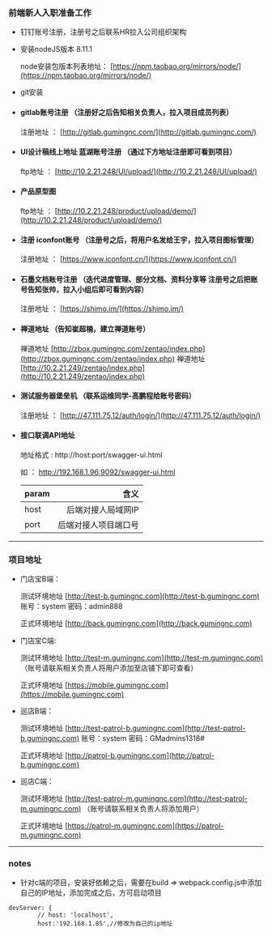 ### 前端新人入职准备工作

*  钉钉账号注册，注册号之后联系HR拉入公司组织架构

*  安装nodeJS版本 8.11.1  

    node安装包版本列表地址：  [https://npm.taobao.org/mirrors/node/](https://npm.taobao.org/mirrors/node/)

* git安装


* #### gitlab账号注册  （注册好之后告知相关负责人，拉入项目成员列表）
    
    注册地址 ： [http://gitlab.gumingnc.com/](http://gitlab.gumingnc.com/)

* #### UI设计稿线上地址 蓝湖账号注册 （通过下方地址注册即可看到项目）

    ftp地址 ： [http://10.2.21.248/UI/upload/](http://10.2.21.248/UI/upload/)

* #### 产品原型图

    ftp地址 ： [http://10.2.21.248/product/upload/demo/](http://10.2.21.248/product/upload/demo/)
    
    
    
* #### 注册 iconfont账号 （注册号之后，将用户名发给王宇，拉入项目图标管理）

    注册地址 ： [https://www.iconfont.cn/](https://www.iconfont.cn/)

* #### 石墨文档账号注册 （迭代进度管理、部分文档、资料分享等  注册号之后把账号告知张帅，拉入小组后即可看到内容）
   
    注册地址 ： [https://shimo.im/](https://shimo.im/)

* #### 禅道地址 （告知崔超楠，建立禅道账号）
    
    禅道地址  [http://zbox.gumingnc.com/zentao/index.php](http://zbox.gumingnc.com/zentao/index.php)
    禅道地址  [http://10.2.21.249/zentao/index.php](http://10.2.21.249/zentao/index.php)
    
    
* #### 测试服务器堡垒机 （联系运维同学-高鹏程给账号密码）

    注册地址 ： [http://47.111.75.12/auth/login/](http://47.111.75.12/auth/login/)
        
    

* #### 接口联调API地址  

  地址格式 : http://host:port/swagger-ui.html 
  
  如 ： http://192.168.1.96:9092/swagger-ui.html
  
  | param     | 含义  |
  | --------- | -----:|
  | host      | 后端对接人局域网IP |
  | port      | 后端对接人项目端口号 |
  


----

### 项目地址

* 门店宝B端： 

    测试环境地址 [http://test-b.gumingnc.com](http://test-b.gumingnc.com)  账号：system     密码：admin888
    
    正式环境地址 [http://back.gumingnc.com](http://back.gumingnc.com)  
    
* 门店宝C端:    

    测试环境地址 [http://test-m.gumingnc.com](http://test-m.gumingnc.com)  （账号请联系相关负责人将用户添加至店铺下即可查看）
    
    正式环境地址 [https://mobile.gumingnc.com](https://mobile.gumingnc.com) 
    
    
*  巡店B端：

    测试环境地址 [http://test-patrol-b.gumingnc.com](http://test-patrol-b.gumingnc.com)  账号：system   密码：GMadmins1318#
    
    正式环境地址 [http://patrol-b.gumingnc.com](http://patrol-b.gumingnc.com)
     
*  巡店C端：

    测试环境地址 [http://test-patrol-m.gumingnc.com](http://test-patrol-m.gumingnc.com) （账号请联系相关负责人将添加用户）
    
    正式环境地址 [https://patrol-m.gumingnc.com](https://patrol-m.gumingnc.com)


----
### notes

* 针对c端的项目，安装好依赖之后，需要在build => webpack.config.js中添加自己的IP地址，添加完成之后，方可启动项目

``` js{}
devServer: {
        // host: 'localhost',
        host:'192.168.1.85',//修改为自己的ip地址
        
```
